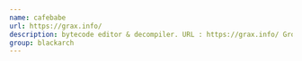 ```yaml
---
name: cafebabe
url: https://grax.info/
description: bytecode editor & decompiler. URL : https://grax.info/ Groups : blackarch blackarch-decompiler blackarch-reversing
group: blackarch
---
```


